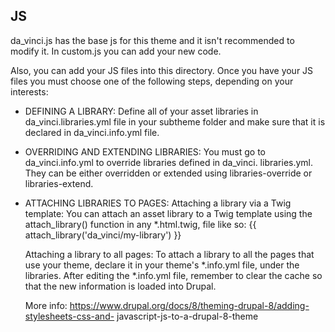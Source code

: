 JS
--

da_vinci.js has the base js for this theme and it isn't recommended to modify
it. In custom.js you can add your new code.

Also, you can add your JS files into this directory.
Once you have your JS files you must choose one of the following steps,
depending on your interests:

- DEFINING A LIBRARY:
  Define all of your asset libraries in da_vinci.libraries.yml file in your
  subtheme folder and make sure that it is declared in da_vinci.info.yml file.

- OVERRIDING AND EXTENDING LIBRARIES:
  You must go to da_vinci.info.yml to override libraries defined in da_vinci.
  libraries.yml. They can be either overridden or extended using
  libraries-override or libraries-extend.

- ATTACHING LIBRARIES TO PAGES:
  Attaching a library via a Twig template:
  You can attach an asset library to a Twig template using the attach_library()
  function in any *.html.twig, file like so:
  {{ attach_library('da_vinci/my-library') }}

  Attaching a library to all pages:
  To attach a library to all the pages that use your theme, declare it in your
  theme's *.info.yml file, under the libraries.
  After editing the *.info.yml file, remember to clear the cache so that the
  new information is loaded into Drupal.

  More info:
  https://www.drupal.org/docs/8/theming-drupal-8/adding-stylesheets-css-and-
  javascript-js-to-a-drupal-8-theme
